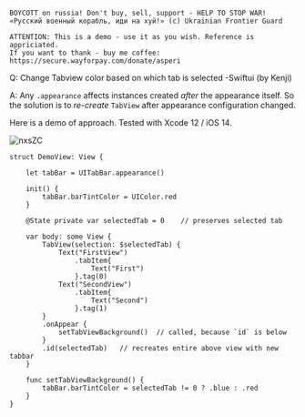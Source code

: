 ```
BOYCOTT on russia! Don't buy, sell, support - HELP TO STOP WAR!
«Русский военный корабль, иди на хуй!» (c) Ukrainian Frontier Guard

ATTENTION: This is a demo - use it as you wish. Reference is appriciated.
If you want to thank - buy me coffee: https://secure.wayforpay.com/donate/asperi
```

Q: Change Tabview color based on which tab is selected -Swiftui (by Kenji)

A: Any `.appearance` affects instances created _after_ the appearance itself. So the solution is to _re-create_ `TabView` after appearance configuration changed.

Here is a demo of approach. Tested with Xcode 12 / iOS 14.

![nxsZC](https://user-images.githubusercontent.com/62171579/171011768-20f93649-a688-4947-a27e-eac09f467afe.gif)

```
struct DemoView: View {

    let tabBar = UITabBar.appearance()

    init() {
        tabBar.barTintColor = UIColor.red
    }

    @State private var selectedTab = 0    // preserves selected tab

    var body: some View {
        TabView(selection: $selectedTab) {
            Text("FirstView")
                .tabItem{
                    Text("First")
                }.tag(0)
            Text("SecondView")
                .tabItem{
                    Text("Second")
                }.tag(1)
        }
        .onAppear {
            setTabViewBackground()  // called, because `id` is below
        }
        .id(selectedTab)   // recreates entire above view with new tabbar
    }

    func setTabViewBackground() {
        tabBar.barTintColor = selectedTab != 0 ? .blue : .red
    }
}
```
